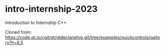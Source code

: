 # intro-internship-2023
Introduction to Internship C++


Cloned from: https://code.qt.io/cgit/qt/qtdeclarative.git/tree/examples/quickcontrols/gallery?h=6.5